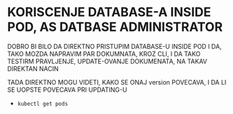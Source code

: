 # KORISCENJE DATABASE-A INSIDE POD, AS DATBASE ADMINISTRATOR

DOBRO BI BILO DA DIREKTNO PRISTUPIM DATABASE-U INSIDE POD I DA, TAKO MOZDA NAPRAVIM PAR DOKUMNATA, KROZ CLI, I DA TAKO TESTIRM PRAVLJENJE, UPDATE-OVANJE DOKUMENATA, NA TAKAV DIREKTAN NACIN

TADA DIREKTNO MOGU VIDETI, KAKO SE ONAJ version POVECAVA, I DA LI SE UOPSTE POVECAVA PRI UPDATING-U

- `kubectl get pods`

```zsh

```
